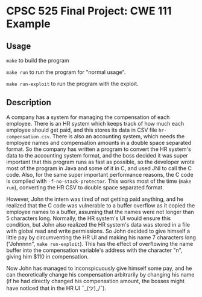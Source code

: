 # CPSC 525 Final Project: CWE 111 Example

## Usage

`make` to build the program

`make run` to run the program for "normal usage".

`make run-exploit` to run the program with the exploit.

## Description

A company has a system for managing the compensation of each employee. There is an HR system which keeps track of how much each employee should get paid, and this stores its data in CSV file `hr-compensation.csv`. There is also an accounting system, which needs the employee names and compensation amounts in a double space separated format. So the company has written a program to convert the HR system's data to the accounting system format, and the boss decided it was super important that this program runs as fast as possible, so the developer wrote most of the program in Java and some of it in C, and used JNI to call the C code. Also, for the same super important performance reasons, the C code is compiled with `-f-no-stack-protector`. This works most of the time (`make run`), converting the HR CSV to double space separated format.

However, John the intern was tired of not getting paid anything, and he realized that the C code was vulnerable to a buffer overflow as it copied the employee names to a buffer, assuming that the names were not longer than 5 characters long. Normally, the HR system's UI would ensure this condition, but John also realized the HR system's data was stored in a file with global read and write permissions. So John decided to give himself a little pay by circumventing the HR UI and making his name 7 characters long ("Johnnnn", `make run-exploit`). This has the effect of overflowing the name buffer into the compensation variable's address with the character "n", giving him $110 in compensation.

Now John has managed to inconspicuously give himself some pay, and he can theoretically change his compensation arbitrarily by changing his name (if he had directly changed his compensation amount, the bosses might have noticed that in the HR UI ¯\_(ツ)_/¯).
